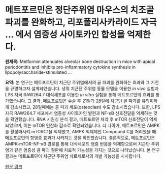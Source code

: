 # 메트포르민은 정단주위염 마우스의 치조골 파괴를 완화하고, 리포폴리사카라이드 자극 … 에서 염증성 사이토카인 합성을 억제한다.

**원제목:** Metformin attenuates alveolar bone destruction in mice with apical periodontitis and inhibits pro-inflammatory cytokine synthesis in lipopolysaccharide-stimulated …

**요약:** 본 연구는 메트포르민이 치근단 주위염에서의 골 파괴를 완화하는 효과와 그 기전을 규명하고자 설계되었습니다.  생쥐 치근단 주위염 동물 모델을 이용한 *in vivo* 실험과 LPS 자극 RAW264.7 대식세포를 이용한 *in vitro* 실험을 통해 메트포르민의 효과를 평가했습니다. 그 결과, 메트포르민은 수술 후 21일과 28일에 치근단 골 파괴를 유의미하게 감소시켰고, 28일째에는 골 파괴 세포(osteoclast) 수도 감소시켰습니다.  또한, LPS 자극 RAW264.7 세포에서 염증성 사이토카인 발현과 NF-κB 신호전달을 억제하는 것을 확인했습니다. RNA 시퀀싱 분석 결과, 메트포르민 처리 후 mTOR 신호전달이 억제되었으며, 이는 mTOR 인산화 감소로 확인되었습니다.  더 나아가, 메트포르민은 AMPK를 활성화시켜 mTORC1을 억제했고, AMPK 억제제인 Compound C를 처리했을 때 메트포르민의 항염증 효과가 사라지는 것을 확인했습니다.  결론적으로, 메트포르민은 AMPK-mTOR-NF-κB 경로를 통해 대식세포의 염증 반응을 억제함으로써 치근단 주위염과 같은 염증성 골 파괴 질환에 치료적 가능성을 가지는 것으로 나타났습니다.  본 연구 결과는 메트포르민이 치근단 주위염 치료제로서의 개발 가능성을 시사합니다.

[원문 링크](https://www.frontiersin.org/journals/immunology/articles/10.3389/fimmu.2025.1643676/abstract)
